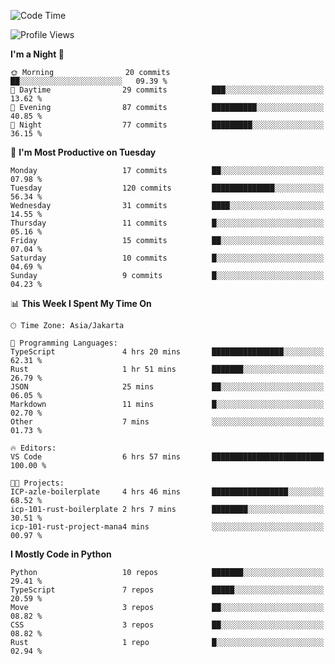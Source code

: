 <!--START_SECTION:waka-->
![Code Time](http://img.shields.io/badge/Code%20Time-1%2C696%20hrs%2056%20mins-blue)

![Profile Views](http://img.shields.io/badge/Profile%20Views-0-blue)

**I'm a Night 🦉** 

```text
🌞 Morning                20 commits          ██░░░░░░░░░░░░░░░░░░░░░░░   09.39 % 
🌆 Daytime                29 commits          ███░░░░░░░░░░░░░░░░░░░░░░   13.62 % 
🌃 Evening                87 commits          ██████████░░░░░░░░░░░░░░░   40.85 % 
🌙 Night                  77 commits          █████████░░░░░░░░░░░░░░░░   36.15 % 
```
📅 **I'm Most Productive on Tuesday** 

```text
Monday                   17 commits          ██░░░░░░░░░░░░░░░░░░░░░░░   07.98 % 
Tuesday                  120 commits         ██████████████░░░░░░░░░░░   56.34 % 
Wednesday                31 commits          ████░░░░░░░░░░░░░░░░░░░░░   14.55 % 
Thursday                 11 commits          █░░░░░░░░░░░░░░░░░░░░░░░░   05.16 % 
Friday                   15 commits          ██░░░░░░░░░░░░░░░░░░░░░░░   07.04 % 
Saturday                 10 commits          █░░░░░░░░░░░░░░░░░░░░░░░░   04.69 % 
Sunday                   9 commits           █░░░░░░░░░░░░░░░░░░░░░░░░   04.23 % 
```


📊 **This Week I Spent My Time On** 

```text
🕑︎ Time Zone: Asia/Jakarta

💬 Programming Languages: 
TypeScript               4 hrs 20 mins       ████████████████░░░░░░░░░   62.31 % 
Rust                     1 hr 51 mins        ███████░░░░░░░░░░░░░░░░░░   26.79 % 
JSON                     25 mins             ██░░░░░░░░░░░░░░░░░░░░░░░   06.05 % 
Markdown                 11 mins             █░░░░░░░░░░░░░░░░░░░░░░░░   02.70 % 
Other                    7 mins              ░░░░░░░░░░░░░░░░░░░░░░░░░   01.73 % 

🔥 Editors: 
VS Code                  6 hrs 57 mins       █████████████████████████   100.00 % 

🐱‍💻 Projects: 
ICP-azle-boilerplate     4 hrs 46 mins       █████████████████░░░░░░░░   68.52 % 
icp-101-rust-boilerplate 2 hrs 7 mins        ████████░░░░░░░░░░░░░░░░░   30.51 % 
icp-101-rust-project-mana4 mins              ░░░░░░░░░░░░░░░░░░░░░░░░░   00.97 % 
```

**I Mostly Code in Python** 

```text
Python                   10 repos            ███████░░░░░░░░░░░░░░░░░░   29.41 % 
TypeScript               7 repos             █████░░░░░░░░░░░░░░░░░░░░   20.59 % 
Move                     3 repos             ██░░░░░░░░░░░░░░░░░░░░░░░   08.82 % 
CSS                      3 repos             ██░░░░░░░░░░░░░░░░░░░░░░░   08.82 % 
Rust                     1 repo              █░░░░░░░░░░░░░░░░░░░░░░░░   02.94 % 
```




<!--END_SECTION:waka-->
